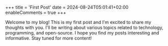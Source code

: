 +++
title = 'First Post'
date = 2024-08-24T05:01:41+02:00
enableComments = true
+++

Welcome to my blog! This is my first post and I'm excited to share my thoughts with you. I'll be writing about various topics related to technology, programming, and open-source. I hope you find my posts interesting and informative. Stay tuned for more content!
